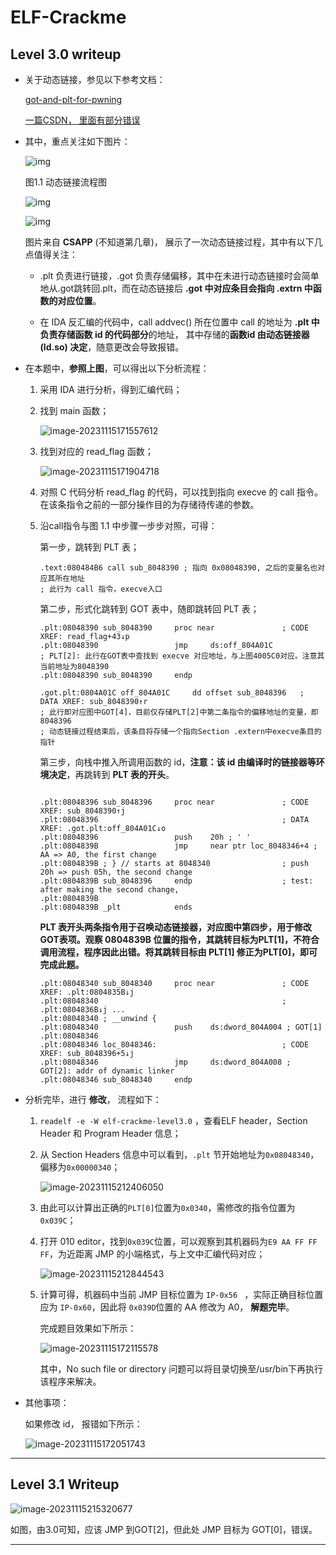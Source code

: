 # ELF-Crackme

## Level 3.0 writeup

- 关于动态链接，参见以下参考文档：

  [got-and-plt-for-pwning](https://systemoverlord.com/2017/03/19/got-and-plt-for-pwning.html)

  [一篇CSDN， 里面有部分错误](https://blog.csdn.net/weixin_46521144/article/details/115378030)

- 其中，重点关注如下图片：

  ![img](.\resources\elf-dynamic-linkage.png)

  图1.1 动态链接流程图

  ![img](.\resources\elf-dynamic-linkage-1.png)
  
  ![img](.\resources\elf-dynamic-linkage-2.png)
  
  图片来自 **CSAPP** (不知道第几章)， 展示了一次动态链接过程，其中有以下几点值得关注：
  
  - .plt 负责进行链接，.got 负责存储偏移，其中在未进行动态链接时会简单地从.got跳转回.plt，而在动态链接后 **.got 中对应条目会指向 .extrn 中函数的对应位置**。
  
  - 在 IDA 反汇编的代码中，call addvec() 所在位置中 call 的地址为 **.plt 中负责存储函数 id 的代码部分**的地址， 其中存储的**函数id 由动态链接器 (ld.so) 决定**，随意更改会导致报错。
  
- 在本题中，**参照上图**，可以得出以下分析流程：

  1. 采用 IDA 进行分析，得到汇编代码；

  2. 找到 main 函数；

     ![image-20231115171557612](.\resources\elf-dynamic-linker-main.png)

  3. 找到对应的 read_flag 函数；

     ![image-20231115171904718](.\resources\elf-dynamic-linker-read-flag.png)

  4. 对照 C 代码分析 read_flag 的代码，可以找到指向 execve 的 call 指令。在该条指令之前的一部分操作目的为存储待传递的参数。

  5. 沿call指令与图 1.1 中步骤一步步对照，可得：

     第一步，跳转到 PLT 表；

     ```assembly
     .text:080484B6 call sub_8048390 ; 指向 0x08048390, 之后的变量名也对应其所在地址
     ; 此行为 call 指令，execve入口
     ```

     第二步，形式化跳转到 GOT 表中，随即跳转回 PLT 表；

     ```assembly
     .plt:08048390 sub_8048390     proc near               ; CODE XREF: read_flag+43↓p
     .plt:08048390                 jmp     ds:off_804A01C  
     ; PLT[2]: 此行在GOT表中查找到 execve 对应地址，与上图4005C0对应。注意其当前地址为8048390
     .plt:08048390 sub_8048390     endp
     ```

     ```assembly
     .got.plt:0804A01C off_804A01C     dd offset sub_8048396   ; DATA XREF: sub_8048390↑r
     ; 此行即对应图中GOT[4]，目前仅存储PLT[2]中第二条指令的偏移地址的变量，即8048396
     ; 动态链接过程结束后，该条目将存储一个指向Section .extern中execve条目的指针
     ```

     第三步，向栈中推入所调用函数的 id，**注意：该 id 由编译时的链接器等环境决定**，再跳转到 **PLT 表的开头**。

     ```assembly
     
     .plt:08048396 sub_8048396     proc near               ; CODE XREF: sub_8048390↑j
     .plt:08048396                                         ; DATA XREF: .got.plt:off_804A01C↓o
     .plt:08048396                 push    20h ; ' '
     .plt:0804839B                 jmp     near ptr loc_8048346+4 ; AA => A0, the first change
     .plt:0804839B ; } // starts at 8048340                ; push 20h => push 05h, the second change
     .plt:0804839B sub_8048396     endp                    ; test: after making the second change, 
     .plt:0804839B
     .plt:0804839B _plt            ends
     ```

     **PLT 表开头两条指令用于召唤动态链接器，对应图中第四步，用于修改GOT表项。观察 0804839B 位置的指令，其跳转目标为PLT[1]，不符合调用流程，程序因此出错。将其跳转目标由 PLT[1] 修正为PLT[0]，即可完成此题。**

     ```assembly
     .plt:08048340 sub_8048340     proc near               ; CODE XREF: .plt:0804835B↓j
     .plt:08048340                                         ; .plt:0804836B↓j ...
     .plt:08048340 ; __unwind {
     .plt:08048340                 push    ds:dword_804A004 ; GOT[1]
     .plt:08048346
     .plt:08048346 loc_8048346:                            ; CODE XREF: sub_8048396+5↓j
     .plt:08048346                 jmp     ds:dword_804A008 ; GOT[2]: addr of dynamic linker
     .plt:08048346 sub_8048340     endp
     ```

- 分析完毕，进行 **修改**， 流程如下：

  1. `readelf -e -W elf-crackme-level3.0`  ，查看ELF header，Section Header 和 Program Header 信息；

  2. 从 Section Headers 信息中可以看到，`.plt` 节开始地址为`0x08048340`， 偏移为`0x00000340`；

     ![image-20231115212406050](.\resources\elf-dynamic-linker-plt.png)

  3. 由此可以计算出正确的`PLT[0]`位置为`0x0340`，需修改的指令位置为`0x039C`；

  4. 打开 010 editor，找到`0x039C`位置，可以观察到其机器码为`E9 AA FF FF FF`，为近距离 JMP 的小端格式，与上文中汇编代码对应；

     ![image-20231115212844543](D:\codes\Software_security\Software_Security_Course\pwn-notes\resources\elf-dynamic-linker-machine-code.png)

  5. 计算可得，机器码中当前 JMP 目标位置为 `IP-0x56 ` ，实际正确目标位置应为 `IP-0x60`，因此将 `0x039D`位置的 AA 修改为 A0， **解题完毕**。

     完成题目效果如下所示：

     ![image-20231115172115578](.\resources\elf-dynamic-linker-final.png)

     其中，No such file or directory 问题可以将目录切换至/usr/bin下再执行该程序来解决。

- 其他事项：

  如果修改 id， 报错如下所示：

  ![image-20231115172051743](.\resources\elf-dynamic-linker-change-id.png)

---

## Level 3.1 Writeup

![image-20231115215320677](.\resources\elf-dynamic-linker-plt-start.png)

如图，由3.0可知，应该 JMP 到GOT[2]，但此处 JMP 目标为 GOT[0]，错误。

---
